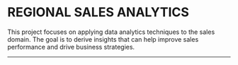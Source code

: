 # REGIONAL SALES ANALYTICS

This project focuses on applying data analytics techniques to the sales domain. The goal is to derive insights that can help improve sales performance and drive business strategies.

---

